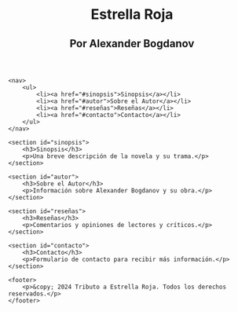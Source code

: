<!DOCTYPE html>
<html lang="es">
<head>
    <meta charset="UTF-8">
    <meta name="viewport" content="width=device-width, initial-scale=1.0">
    <title>Tributo a Estrella Roja</title>
</head>
<body>
    <header>
        <h1>Estrella Roja</h1>
        <h2>Por Alexander Bogdanov</h2>
    </header>

    <nav>
        <ul>
            <li><a href="#sinopsis">Sinopsis</a></li>
            <li><a href="#autor">Sobre el Autor</a></li>
            <li><a href="#reseñas">Reseñas</a></li>
            <li><a href="#contacto">Contacto</a></li>
        </ul>
    </nav>

    <section id="sinopsis">
        <h3>Sinopsis</h3>
        <p>Una breve descripción de la novela y su trama.</p>
    </section>

    <section id="autor">
        <h3>Sobre el Autor</h3>
        <p>Información sobre Alexander Bogdanov y su obra.</p>
    </section>

    <section id="reseñas">
        <h3>Reseñas</h3>
        <p>Comentarios y opiniones de lectores y críticos.</p>
    </section>

    <section id="contacto">
        <h3>Contacto</h3>
        <p>Formulario de contacto para recibir más información.</p>
    </section>

    <footer>
        <p>&copy; 2024 Tributo a Estrella Roja. Todos los derechos reservados.</p>
    </footer>
</body>
</html>
